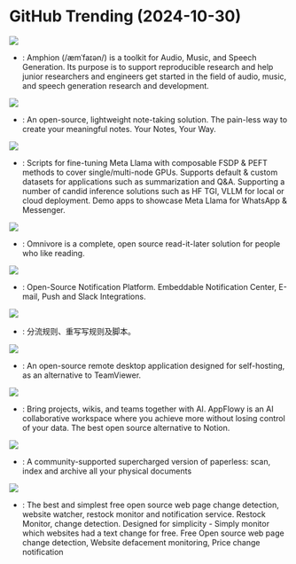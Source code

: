 # GitHub Trending (2024-10-30)

![](https://img.shields.io/badge/Python-New%20342-green?style=flat-square&logo=appveyor)
- [](https://github.comundefined): Amphion (/æmˈfaɪən/) is a toolkit for Audio, Music, and Speech Generation. Its purpose is to support reproducible research and help junior researchers and engineers get started in the field of audio, music, and speech generation research and development.

![](https://img.shields.io/badge/Go-New%20392-green?style=flat-square&logo=appveyor)
- [](https://github.comundefined): An open-source, lightweight note-taking solution. The pain-less way to create your meaningful notes. Your Notes, Your Way.

![](https://img.shields.io/badge/Jupyter%20Notebook-New%20348-green?style=flat-square&logo=appveyor)
- [](https://github.comundefined): Scripts for fine-tuning Meta Llama with composable FSDP & PEFT methods to cover single/multi-node GPUs. Supports default & custom datasets for applications such as summarization and Q&A. Supporting a number of candid inference solutions such as HF TGI, VLLM for local or cloud deployment. Demo apps to showcase Meta Llama for WhatsApp & Messenger.

![](https://img.shields.io/badge/TypeScript-New%2062-green?style=flat-square&logo=appveyor)
- [](https://github.comundefined): Omnivore is a complete, open source read-it-later solution for people who like reading.

![](https://img.shields.io/badge/TypeScript-New%20128-green?style=flat-square&logo=appveyor)
- [](https://github.comundefined): Open-Source Notification Platform. Embeddable Notification Center, E-mail, Push and Slack Integrations.

![](https://img.shields.io/badge/JavaScript-New%2058-green?style=flat-square&logo=appveyor)
- [](https://github.comundefined): 分流规则、重写写规则及脚本。

![](https://img.shields.io/badge/Rust-New%2092-green?style=flat-square&logo=appveyor)
- [](https://github.comundefined): An open-source remote desktop application designed for self-hosting, as an alternative to TeamViewer.

![](https://img.shields.io/badge/Dart-New%2092-green?style=flat-square&logo=appveyor)
- [](https://github.comundefined): Bring projects, wikis, and teams together with AI. AppFlowy is an AI collaborative workspace where you achieve more without losing control of your data. The best open source alternative to Notion.

![](https://img.shields.io/badge/Python-New%20133-green?style=flat-square&logo=appveyor)
- [](https://github.comundefined): A community-supported supercharged version of paperless: scan, index and archive all your physical documents

![](https://img.shields.io/badge/Python-New%2086-green?style=flat-square&logo=appveyor)
- [](https://github.comundefined): The best and simplest free open source web page change detection, website watcher, restock monitor and notification service. Restock Monitor, change detection. Designed for simplicity - Simply monitor which websites had a text change for free. Free Open source web page change detection, Website defacement monitoring, Price change notification

